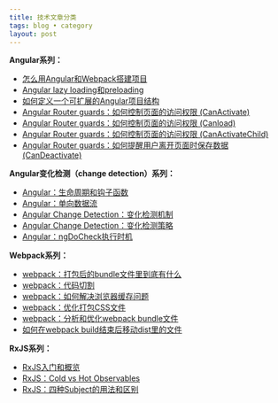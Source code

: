 ```yaml
---
title: 技术文章分类
tags: blog • category
layout: post
---
```


**Angular系列：**
- [怎么用Angular和Webpack搭建项目](https://limeii.github.io/2018/09/angular-webpack/)
- [Angular lazy loading和preloading](https://limeii.github.io/2018/09/angular-lazy-loading/)
- [如何定义一个可扩展的Angular项目结构](https://limeii.github.io/2018/10/angular-scalable-project-structure/)
- [Angular Router guards：如何控制页面的访问权限 (CanActivate)](https://limeii.github.io/2018/10/angular-routing-guards/)
- [Angular Router guards：如何控制页面的访问权限 (Canload)](https://limeii.github.io/2018/11/angular-routing-guard-canload/)
- [Angular Router guards：如何控制页面的访问权限 (CanActivateChild)](https://limeii.github.io/2018/11/angular-routing-guard-CanActivateChild)
- [Angular Router guards：如何提醒用户离开页面时保存数据 (CanDeactivate)](https://limeii.github.io/2018/11/angular-routing-guard-candeactivate)

**Angular变化检测（change detection）系列：**
- [Angular：生命周期和钩子函数](https://limeii.github.io/2019/06/angular-lifecycle-hooks/)
- [Angular：单向数据流](https://limeii.github.io/2019/06/angular-unidirectional-data-flow/)
- [Angular Change Detection：变化检测机制](https://limeii.github.io/2019/06/angular-changedetection/)
- [Angular Change Detection：变化检测策略](https://limeii.github.io/2019/06/angular-changeDetectionStrategy-OnPush/)
- [Angular：ngDoCheck执行时机](https://limeii.github.io/2019/06/angular-ngdocheck-onpush-strategy/)

**Webpack系列：**
- [webpack：打包后的bundle文件里到底有什么](https://limeii.github.io/2018/10/webpack-what-in-bundle/)
- [webpack：代码切割](https://limeii.github.io/2018/10/webpack-code-splitting/)
- [webpack：如何解决浏览器缓存问题](https://limeii.github.io/2018/10/webpack-caching/)
- [webpack：优化打包CSS文件](https://limeii.github.io/2018/10/webpack-css-extract/)
- [webpack：分析和优化webpack bundle文件](https://limeii.github.io/2018/09/webpack-bundle-analyzer/)
- [如何在webpack build结束后移动dist里的文件](https://limeii.github.io/2018/09/issues-webpack-file-management/)

**RxJS系列：**
- [RxJS入门和概览](https://limeii.github.io/2019/07/rxjs-introduce/)
- [RxJS：Cold vs Hot Observables](https://limeii.github.io/2019/07/rxjs-coldhot-observable/)
- [ RxJS：四种Subject的用法和区别](https://limeii.github.io/2019/07/rxjs-subject/)